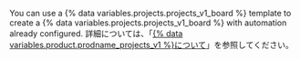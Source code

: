 You can use a {% data variables.projects.projects_v1_board %} template to create a {% data variables.projects.projects_v1_board %} with automation already configured. 詳細については、「[{% data variables.product.prodname_projects_v1 %}について](/articles/about-project-boards#templates-for-project-boards)」を参照してください。
